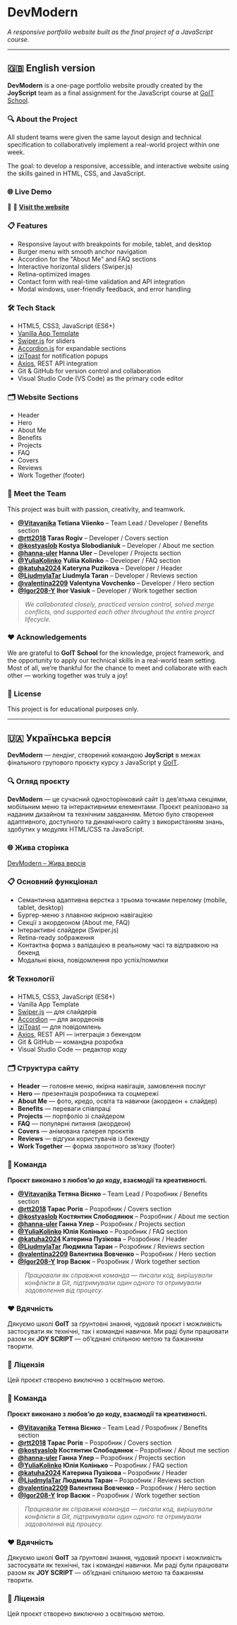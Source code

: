 # DevModern

_A responsive portfolio website built as the final project of a JavaScript
course._

---

## 🇬🇧 English version

**DevModern** is a one-page portfolio website proudly created by the
**JoyScript** team as a final assignment for the JavaScript course at
[GoIT School](https://goit.global/ua/).

### 🔍 About the Project

All student teams were given the same layout design and technical specification
to collaboratively implement a real-world project within one week.

The goal: to develop a responsive, accessible, and interactive website using the
skills gained in HTML, CSS, and JavaScript.

### 🌐 Live Demo

🚀 🔗 [**Visit the website**](https://vitavanika.github.io/project-DevModern/)

### 📋 Features

- Responsive layout with breakpoints for mobile, tablet, and desktop
- Burger menu with smooth anchor navigation
- Accordion for the "About Me" and FAQ sections
- Interactive horizontal sliders (Swiper.js)
- Retina-optimized images
- Contact form with real-time validation and API integration
- Modal windows, user-friendly feedback, and error handling

### 🛠 Tech Stack

- HTML5, CSS3, JavaScript (ES6+)
- [Vanilla App Template](https://github.com/goitacademy/vanilla-app-template)
- [Swiper.js](https://swiperjs.com/) for sliders
- [Accordion.js](https://github.com/michu2k/Accordion) for expandable sections
- [iziToast](https://marcelodolza.github.io/iziToast/) for notification popups
- [Axios](https://axios-http.com/), REST API integration
- Git & GitHub for version control and collaboration
- Visual Studio Code (VS Code) as the primary code editor

<!-- ## 🔍 Preview

![Homepage Screenshot](./src/images/) -->

### 🗂 Website Sections

- Header
- Hero
- About Me
- Benefits
- Projects
- FAQ
- Covers
- Reviews
- Work Together (footer)

### 👥 Meet the Team

This project was built with passion, creativity, and teamwork.

- **[@Vitavanika](https://github.com/Vitavanika) Tetiana Viienko** – Team Lead /
  Developer / Benefits section
- **[@rtt2018](https://github.com/rtt2018) Taras Rogiv** – Developer / Covers
  section
- **[@kostyaslob](https://github.com/kostyaslob) Kostya Slobodianiuk** –
  Developer / About me section
- **[@hanna-uler](https://github.com/hanna-uler) Hanna Uler** – Developer /
  Projects section
- **[@YuliaKolinko](https://github.com/YuliaKolinko) Yuliia Kolinko** –
  Developer / FAQ section
- **[@katuha2024](https://github.com/katuha2024) Kateryna Puzikova** – Developer
  / Header
- **[@LiudmylaTar](https://github.com/LiudmylaTar) Liudmyla Taran** – Developer
  / Reviews section
- **[@valentina2209](https://github.com/valentina2209) Valentyna Vovchenko** –
  Developer / Hero section
- **[@Igor208-Y](https://github.com/Igor208-Y) Ihor Vasiuk** – Developer / Work
  together section

> _We collaborated closely, practiced version control, solved merge conflicts,
> and supported each other throughout the entire project lifecycle._

### ❤️ Acknowledgements

We are grateful to **GoIT School** for the knowledge, project framework, and the
opportunity to apply our technical skills in a real-world team setting.  
Most of all, we’re thankful for the chance to meet and collaborate with each
other — working together was truly a joy!

### 📄 License

This project is for educational purposes only.

---

## 🇺🇦 Українська версія

**DevModern** — лендінг, створений командою **JoyScript** в межах фінального
групового проєкту курсу з JavaScript у [GoIT](https://goit.global/ua/).

### 🔍 Огляд проєкту

**DevModern** — це сучасний односторінковий сайт із дев’ятьма секціями,
мобільним меню та інтерактивними елементами. Проєкт реалізовано за наданим
дизайном та технічним завданням. Метою було створення адаптивного, доступного та
динамічного сайту з використанням знань, здобутих у модулях HTML/CSS та
JavaScript.

### 🌐 Жива сторінка

[DevModern – Жива версія](https://vitavanika.github.io/project-DevModern/)

<!-- ![DevModern screenshot](./screenshot.png)  -->

### 📋 Основний функціонал

- Семантична адаптивна верстка з трьома точками перелому (mobile, tablet,
  desktop)
- Бургер-меню з плавною якірною навігацією
- Секції з акордеоном (About me, FAQ)
- Інтерактивні слайдери (Swiper.js)
- Retina-ready зображення
- Контактна форма з валідацією в реальному часі та відправкою на бекенд
- Модальні вікна, повідомлення про успіх/помилки

### 🛠 Технології

- HTML5, CSS3, JavaScript (ES6+)
- Vanilla App Template
- [Swiper.js](https://swiperjs.com/) — для слайдерів
- [Accordion](https://github.com/michu2k/Accordion) — для акордеонів
- [iziToast](https://marcelodolza.github.io/iziToast/) — для повідомлень
- [Axios](https://axios-http.com/), REST API — інтеграція з бекендом
- Git & GitHub — командна розробка
- Visual Studio Code — редактор коду

### 🗂 Структура сайту

- **Header** — головне меню, якірна навігація, замовлення послуг
- **Hero** — презентація розробника та соцмережі
- **About Me** — фото, кредо, освіта та навички (акордеон + слайдер)
- **Benefits** — переваги співпраці
- **Projects** — портфоліо зі слайдером
- **FAQ** — популярні питання (акордеон)
- **Covers** — анімована галерея проєктів
- **Reviews** — відгуки користувачів із бекенду
- **Work Together** — форма зворотного зв’язку (footer)

### 👥 Команда

**Проєкт виконано з любов’ю до коду, взаємодії та креативності.**

- **[@Vitavanika](https://github.com/Vitavanika) Тетяна Вієнко** – Team Lead /
  Розробник / Benefits section
- **[@rtt2018](https://github.com/rtt2018) Тарас Рогів** – Розробник / Covers
  section
- **[@kostyaslob](https://github.com/kostyaslob) Костянтин Слободянюк** –
  Розробник / About me section
- **[@hanna-uler](https://github.com/hanna-uler) Ганна Улер** – Розробник /
  Projects section
- **[@YuliaKolinko](https://github.com/YuliaKolinko) Юлія Колінько** – Розробник
  / FAQ section
- **[@katuha2024](https://github.com/katuha2024) Катерина Пузікова** – Розробник
  / Header
- **[@LiudmylaTar](https://github.com/LiudmylaTar) Людмила Таран** – Розробник /
  Reviews section
- **[@valentina2209](https://github.com/valentina2209) Валентина Вовченко** –
  Розробник / Hero section
- **[@Igor208-Y](https://github.com/Igor208-Y) Ігор Васюк** – Розробник / Work
  together section

> _Працювали як справжня команда — писали код, вирішували конфлікти в Git,
> підтримували один одного та отримували задоволення від процесу._

### ❤️ Вдячність

Дякуємо школі **GoIT** за ґрунтовні знання, чудовий проєкт і можливість
застосувати як технічні, так і командні навички. Ми раді були працювати разом як
**JOY SCRIPT** — об’єднані спільною метою та бажанням творити.

### 📄 Ліцензія

Цей проєкт створено виключно з освітньою метою.

### 👥 Команда

**Проєкт виконано з любов’ю до коду, взаємодії та креативності.**

- **[@Vitavanika](https://github.com/Vitavanika) Тетяна Вієнко** – Team Lead /
  Розробник / Benefits section
- **[@rtt2018](https://github.com/rtt2018) Тарас Рогів** – Розробник / Covers
  section
- **[@kostyaslob](https://github.com/kostyaslob) Костянтин Слободянюк** –
  Розробник / About me section
- **[@hanna-uler](https://github.com/hanna-uler) Ганна Улер** – Розробник /
  Projects section
- **[@YuliaKolinko](https://github.com/YuliaKolinko) Юлія Колінько** – Розробник
  / FAQ section
- **[@katuha2024](https://github.com/katuha2024) Катерина Пузікова** – Розробник
  / Header
- **[@LiudmylaTar](https://github.com/LiudmylaTar) Людмила Таран** – Розробник /
  Reviews section
- **[@valentina2209](https://github.com/valentina2209) Валентина Вовченко** –
  Розробник / Hero section
- **[@Igor208-Y](https://github.com/Igor208-Y) Ігор Васюк** – Розробник / Work
  together section

> _Працювали як справжня команда — писали код, вирішували конфлікти в Git,
> підтримували один одного та отримували задоволення від процесу._

### ❤️ Вдячність

Дякуємо школі **GoIT** за ґрунтовні знання, чудовий проєкт і можливість
застосувати як технічні, так і командні навички. Ми раді були працювати разом як
**JOY SCRIPT** — об’єднані спільною метою та бажанням творити.

### 📄 Ліцензія

Цей проєкт створено виключно з освітньою метою.
